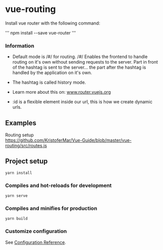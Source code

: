 # vue-routing

Install vue router with the following command: 

'''
npm install --save vue-router
'''

### Information

- Default mode is /#/ for routing. /#/ Enables the frontend to handle routing on it's own without sending requests to the server. Part in front of the hashtag is sent to the server... the part after the hashtag is handled by the application on it's own.
- The hashtag is called history mode.
- Learn more about this on: <a>www.router.vuejs.org</a>

- :id is a flexible element inside our url, this is how we create dynamic urls.

## Examples 

Routing setup <br>
https://github.com/KristoferMar/Vue-Guide/blob/master/vue-routing/src/routes.js

## Project setup
```
yarn install
```

### Compiles and hot-reloads for development
```
yarn serve
```

### Compiles and minifies for production
```
yarn build
```

### Customize configuration
See [Configuration Reference](https://cli.vuejs.org/config/).
